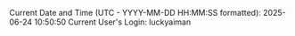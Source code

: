 Current Date and Time (UTC - YYYY-MM-DD HH:MM:SS formatted): 2025-06-24 10:50:50
Current User's Login: luckyaiman
